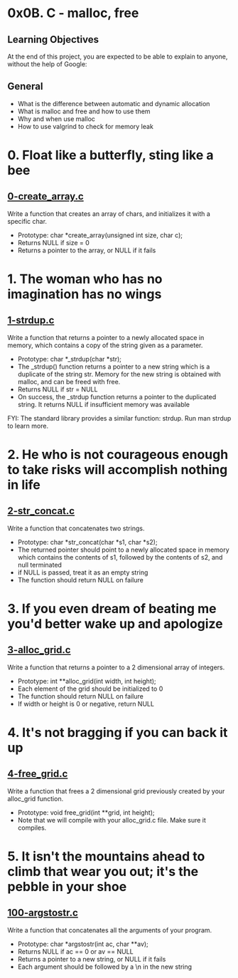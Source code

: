 # 0x0B. C - malloc, free
## Learning Objectives
At the end of this project, you are expected to be able to explain to anyone, without the help of Google:

## General
+ What is the difference between automatic and dynamic allocation
+ What is malloc and free and how to use them
+ Why and when use malloc
+ How to use valgrind to check for memory leak

# 0. Float like a butterfly, sting like a bee
## [0-create_array.c](https://github.com/Assiminee/alx-low_level_programming/blob/main/0x0B-malloc_free/0-create_array.c)
Write a function that creates an array of chars, and initializes it with a specific char.

+ Prototype: char *create_array(unsigned int size, char c);
+ Returns NULL if size = 0
+ Returns a pointer to the array, or NULL if it fails

# 1. The woman who has no imagination has no wings
## [1-strdup.c](https://github.com/Assiminee/alx-low_level_programming/blob/main/0x0B-malloc_free/1-strdup.c)
Write a function that returns a pointer to a newly allocated space in memory, which contains a copy of the string given as a parameter.

+ Prototype: char *_strdup(char *str);
+ The _strdup() function returns a pointer to a new string which is a duplicate of the string str. Memory for the new string is obtained with malloc, and can be freed with free.
+ Returns NULL if str = NULL
+ On success, the _strdup function returns a pointer to the duplicated string. It returns NULL if insufficient memory was available

FYI: The standard library provides a similar function: strdup. Run man strdup to learn more.

# 2. He who is not courageous enough to take risks will accomplish nothing in life
## [2-str_concat.c](https://github.com/Assiminee/alx-low_level_programming/blob/main/0x0B-malloc_free/2-str_concat.c)
Write a function that concatenates two strings.

+ Prototype: char *str_concat(char *s1, char *s2);
+ The returned pointer should point to a newly allocated space in memory which contains the contents of s1, followed by the contents of s2, and null terminated
+ if NULL is passed, treat it as an empty string
+ The function should return NULL on failure

# 3. If you even dream of beating me you'd better wake up and apologize
## [3-alloc_grid.c](https://github.com/Assiminee/alx-low_level_programming/blob/main/0x0B-malloc_free/3-alloc_grid.c)
Write a function that returns a pointer to a 2 dimensional array of integers.

+ Prototype: int **alloc_grid(int width, int height);
+ Each element of the grid should be initialized to 0
+ The function should return NULL on failure
+ If width or height is 0 or negative, return NULL

# 4. It's not bragging if you can back it up
## [4-free_grid.c](https://github.com/Assiminee/alx-low_level_programming/blob/main/0x0B-malloc_free/4-free_grid.c)
Write a function that frees a 2 dimensional grid previously created by your alloc_grid function.

+ Prototype: void free_grid(int **grid, int height);
+ Note that we will compile with your alloc_grid.c file. Make sure it compiles.

# 5. It isn't the mountains ahead to climb that wear you out; it's the pebble in your shoe
## [100-argstostr.c](https://github.com/Assiminee/alx-low_level_programming/blob/main/0x0B-malloc_free/100-argstostr.c)
Write a function that concatenates all the arguments of your program.

+ Prototype: char *argstostr(int ac, char **av);
+ Returns NULL if ac == 0 or av == NULL
+ Returns a pointer to a new string, or NULL if it fails
+ Each argument should be followed by a \n in the new string 
